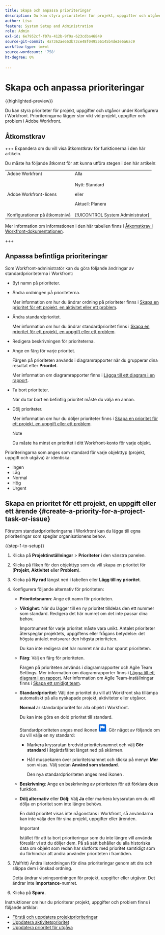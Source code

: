 ```yaml
---
title: Skapa och anpassa prioriteringar
description: Du kan styra prioriteter för projekt, uppgifter och utgåvor under Konfigurera i Workfront. Prioriteringarna lägger stor vikt vid projekt, uppgifter och problem i Adobe Workfront.
author: Lisa
feature: System Setup and Administration
role: Admin
exl-id: 6e7952cf-f07a-412b-9f9a-623cdba46849
source-git-commit: 4a7362ae663b73ce48f049556145b4de3e6a6ac9
workflow-type: tm+mt
source-wordcount: '758'
ht-degree: 0%

---
```


# Skapa och anpassa prioriteringar

{{highlighted-preview}}

<!--<span class="preview">The highlighted information on this page refers to functionality not yet generally available. It is available only in the Preview Sandbox environment, and is being released in a phased rollout to Production.</span>-->

<!--
DON'T DELETE, DRAFT OR HIDE THIS ARTICLE. IT IS LINKED TO THE PRODUCT, THROUGH THE CONTEXT SENSITIVE HELP LINKS.
-->

Du kan styra prioriteter för projekt, uppgifter och utgåvor under Konfigurera i Workfront. Prioriteringarna lägger stor vikt vid projekt, uppgifter och problem i Adobe Workfront.

## Åtkomstkrav

+++ Expandera om du vill visa åtkomstkrav för funktionerna i den här artikeln.

Du måste ha följande åtkomst för att kunna utföra stegen i den här artikeln:

<table style="table-layout:auto"> 
 <col> 
 <col> 
 <tbody> 
  <tr> 
   <td role="rowheader">Adobe Workfront</td> 
   <td>Alla</td> 
  </tr> 
  <tr> 
   <td role="rowheader">Adobe Workfront-licens</td> 
   <td>
     <p>Nytt: Standard</p>
     <p>eller</p>
     <p>Aktuell: Planera</p>
   </td> 
  </tr> 
  <tr> 
   <td role="rowheader">Konfigurationer på åtkomstnivå</td> 
   <td>[!UICONTROL System Administrator]</td>
  </tr> 
 </tbody> 
</table>

Mer information om informationen i den här tabellen finns i [Åtkomstkrav i Workfront-dokumentationen](/help/quicksilver/administration-and-setup/add-users/access-levels-and-object-permissions/access-level-requirements-in-documentation.md).

+++

## Anpassa befintliga prioriteringar

Som Workfront-administratör kan du göra följande ändringar av standardprioriteterna i Workfront:

* Byt namn på prioriteter.
* Ändra ordningen på prioriteterna.

  Mer information om hur du ändrar ordning på prioriteter finns i [Skapa en prioritet för ett projekt, en aktivitet eller ett problem](#create-a-priority-for-a-project-task-or-issue).

* Ändra standardprioritet.

  Mer information om hur du ändrar standardprioritet finns i [Skapa en prioritet för ett projekt, en uppgift eller ett problem](#create-a-priority-for-a-project-task-or-issue).

* Redigera beskrivningen för prioriteterna.
* Ange en färg för varje prioritet.

  Färgen på prioriteten används i diagramrapporter när du grupperar dina resultat efter **Prioritet**.

  Mer information om diagramrapporter finns i [Lägga till ett diagram i en rapport](../../../reports-and-dashboards/reports/creating-and-managing-reports/add-chart-report.md).

* Ta bort prioriteter.

  När du tar bort en befintlig prioritet måste du välja en annan.

* Dölj prioriteter.

  Mer information om hur du döljer prioriteter finns i [Skapa en prioritet för ett projekt, en uppgift eller ett problem](#create-a-priority-for-a-project-task-or-issue).

  >[!NOTE]
  >
  >Du måste ha minst en prioritet i ditt Workfront-konto för varje objekt.

Prioriteringarna som anges som standard för varje objekttyp (projekt, uppgift och utgåva) är identiska:

* Ingen
* Låg
* Normal
* Hög
* Urgent

## Skapa en prioritet för ett projekt, en uppgift eller ett ärende {#create-a-priority-for-a-project-task-or-issue}

Förutom standardprioriteringarna i Workfront kan du lägga till egna prioriteringar som speglar organisationens behov.

{{step-1-to-setup}}

1. Klicka på **Projektinställningar** > **Prioriteter** i den vänstra panelen.

1. Klicka på fliken för den objekttyp som du vill skapa en prioritet för (**Projekt**, **Aktivitet** eller **Problem**).
1. Klicka på <span class="preview">**Ny rad** längst ned i tabellen</span> eller **Lägg till ny prioritet**.
1. Konfigurera följande alternativ för prioriteten:

   * **Prioritetsnamn**: Ange ett namn för prioriteten.
   * **Viktighet**: När du lägger till en ny prioritet tilldelas den ett nummer som standard. Redigera det här numret om det inte passar dina behov.

     Importnumret för varje prioritet måste vara unikt. Antalet prioriteter återspeglar projektets, uppgiftens eller frågans betydelse: det högsta antalet motsvarar den högsta prioriteten.

     Du kan inte redigera det här numret när du har sparat prioriteten.

   * **Färg**: Välj en färg för prioriteten.

     Färgen på prioriteten används i diagramrapporter och Agile Team Settings. Mer information om diagramrapporter finns i [Lägga till ett diagram i en rapport](/help/quicksilver/reports-and-dashboards/reports/creating-and-managing-reports/add-chart-report.md). Mer information om Agile Team-inställningar finns i [Skapa ett smidigt team](/help/quicksilver/agile/get-started-with-agile-in-workfront/create-an-agile-team.md).

   * **Standardprioritet**: Välj den prioritet du vill att Workfront ska tillämpa automatiskt på alla nyskapade projekt, aktiviteter eller utgåvor.

     **Normal** är standardprioritet för alla objekt i Workfront.

     Du kan inte göra en dold prioritet till standard.

     <div class="preview">

     Standardprioriteten anges med ikonen ![Standardprioritet](assets/default-icon.png). Gör något av följande om du vill välja en ny standard:

      * Markera kryssrutan bredvid prioritetsnamnet och välj **Gör standard** i åtgärdsfältet längst ned på skärmen.
      * Håll muspekaren över prioritetsnamnet och klicka på menyn **Mer** som visas. Välj sedan **Använd som standard**.

        Den nya standardprioriteten anges med ikonen .

     </div>

   * **Beskrivning**: Ange en beskrivning av prioriteten för att förklara dess funktion.
   * <span class="preview">**Dölj alternativ**</span> eller **Dölj**: <span class="preview">Välj **Ja**</span> eller markera kryssrutan om du vill dölja en prioritet som inte längre behövs.

     En dold prioritet visas inte någonstans i Workfront, så användarna kan inte välja den för sina projekt, uppgifter eller ärenden.

     >[!IMPORTANT]
     >
     >Istället för att ta bort prioriteringar som du inte längre vill använda föreslår vi att du döljer dem. På så sätt behåller du alla historiska data om objekt som redan har slutförts med prioritet samtidigt som du förhindrar att andra använder prioriteten i framtiden.

1. (Valfritt) Ändra listordningen för dina prioriteringar genom att dra och släppa dem i önskad ordning.

   Detta ändrar visningsordningen för projekt, uppgifter eller utgåvor. Det ändrar inte **Importance**-numret.

1. Klicka på **Spara**.

Instruktioner om hur du prioriterar projekt, uppgifter och problem finns i följande artiklar:

* [Förstå och uppdatera projektprioriteringar](../../../manage-work/projects/planning-a-project/project-priority.md)
* [Uppdatera aktivitetsprioritet](../../../manage-work/tasks/task-information/task-priority.md)
* [Uppdatera prioritet för utgåva](../../../manage-work/issues/issue-information/update-issue-priority.md)
